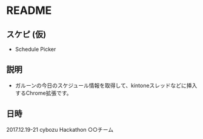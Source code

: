 # README
## スケピ (仮)
- Schedule Picker

## 説明
- ガルーンの今日のスケジュール情報を取得して、kintoneスレッドなどに挿入するChrome拡張です。

## 日時
2017.12.19-21
cybozu Hackathon
○○チーム
